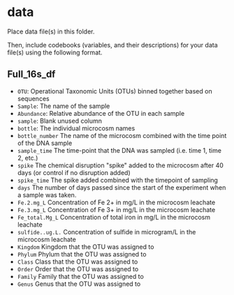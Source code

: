 # data

Place data file(s) in this folder.

Then, include codebooks (variables, and their descriptions) for your data file(s)
using the following format.

## Full_16s_df 

- `OTU`:            <chr> Operational Taxonomic Units (OTUs) binned together based on sequences
- `Sample`:         <chr> The name of the sample 
- `Abundance`:      <dbl> Relative abundance of the OTU in each sample
- `sample`:         <fct> Blank unused column 
- `bottle`:         <chr> The individual microcosm names
- `bottle_number`  <chr> The name of the microcosm combined with the time point of the DNA sample
- `sample_time`    <chr> The time-point that the DNA was sampled (i.e. time 1, time 2, etc.)
- `spike`          <chr> The chemical disruption "spike" added to the microcosm after 40 days (or control                           if no disruption added)
- `spike_time`     <chr> The spike added combined with the timepoint of sampling
- `days`           <int> The number of days passed since the start of the experiment when a sample                           was taken. 
- `Fe.2.mg_L`      <dbl> Concentration of Fe 2+ in mg/L in the microcosm leachate
- `Fe.3.mg_L`      <dbl> Concentration of Fe 3+ in mg/L in the microcosm leachate
- `Fe_total.Mg_L`  <dbl> Concentration of total iron in mg/L in the microcosm leachate
- `sulfide..ug.L.` <chr>  Concentration of sulfide in microgram/L in the microcosm leachate
- `Kingdom`        <chr>  Kingdom that the OTU was assigned to 
- `Phylum`        <chr> Phylum that the OTU was assigned to 
- `Class`          <chr> Class that the OTU was assigned to 
- `Order`          <chr> Order that the OTU was assigned to 
- `Family`         <chr> Family that the OTU was assigned to 
- `Genus`          <chr> Genus that the OTU was assigned to 



